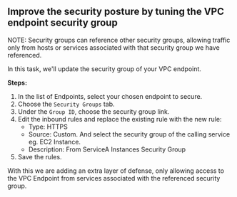 ## Improve the security posture by tuning the VPC endpoint security group
NOTE: Security groups can reference other security groups, allowing traffic only from hosts or services associated with that security group we have referenced.

In this task, we'll update the security group of your VPC endpoint.

**Steps:**

1. In the list of Endpoints, select your chosen endpoint to secure.
2. Choose the `Security Groups` tab.
3. Under the `Group ID`, choose the security group link.
4. Edit the inbound rules and replace the existing rule with the new rule:
   - Type: HTTPS
   - Source: Custom. And select the security group of the calling service eg. EC2 Instance. 
   - Description: From ServiceA Instances Security Group
5. Save the rules.

With this we are adding an extra layer of defense, only allowing access to the VPC Endpoint from services associated with the referenced security group.
